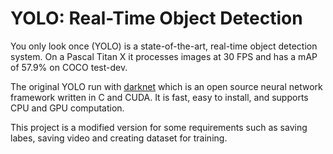 # YOLO: Real-Time Object Detection
You only look once (YOLO) is a state-of-the-art, real-time object detection system. On a Pascal Titan X it processes images at 30 FPS and has a mAP of 57.9% on COCO test-dev.

The original YOLO run with [darknet](http://pjreddie.com/darknet) which is an open source neural network framework written in C and CUDA. It is fast, easy to install, and supports CPU and GPU computation.

This project is a modified version for some requirements such as saving labes, saving video and creating dataset for training.
